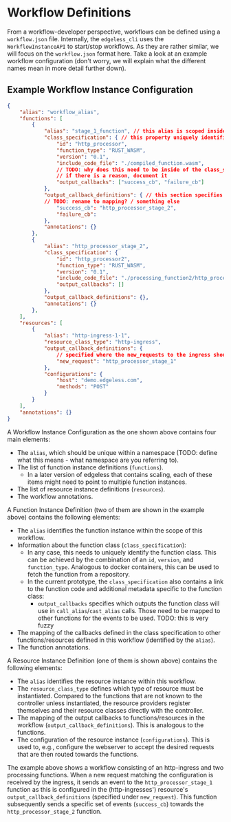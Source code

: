 # Workflow Definitions

From a workflow-developer perspective, workflows can be defined using a
`workflow.json` file. Internally, the `edgeless_cli` uses the
`WorkflowInstanceAPI` to start/stop workflows. As they are rather similar, we
will focus on the `workflow.json` format here. Take a look at an example
workflow configuration (don't worry, we will explain what the different names
mean in more detail further down).

## Example Workflow Instance Configuration
```json
{
    "alias": "workflow_alias",
    "functions": [
        {
            "alias": "stage_1_function", // this alias is scoped inside of this workflow and may be undefined outside of it
            "class_specification": { // this property uniquely identifies a function
                "id": "http_processor",
                "function_type": "RUST_WASM",
                "version": "0.1",
                "include_code_file": "./compiled_function.wasm",
                // TODO: why does this need to be inside of the class_specification? Why can't we move it outside
                // if there is a reason, document it
                "output_callbacks": ["success_cb", "failure_cb"] 
            },
            "output_callback_definitions": { // this section specifies the mapping between 
            // TODO: rename to mapping? / something else
                "success_cb": "http_processor_stage_2",
                "failure_cb":
            },
            "annotations": {}
        },
        {
            "alias": "http_processor_stage_2",
            "class_specification": {
                "id": "http_processor2",
                "function_type": "RUST_WASM",
                "version": "0.1",
                "include_code_file": "./processing_function2/http_processor2.wasm",
                "output_callbacks": []
            },
            "output_callback_definitions": {},
            "annotations": {}
        },
    ],
    "resources": [
        {
            "alias": "http-ingress-1-1",
            "resource_class_type": "http-ingress",
            "output_callback_definitions": {
                // specified where the new_requests to the ingress should go to
                "new_request": "http_processor_stage_1" 
            },
            "configurations": {
                "host": "demo.edgeless.com",
                "methods": "POST"
            }
        }
    ],
    "annotations": {}
}
```

A Workflow Instance Configuration as the one shown above contains four main
elements:

* The `alias`, which should be unique within a namespace (TODO: define what this
  means - what namespace are you referring to).
* The list of function instance definitions (`functions`).
    *   In a later version of edgeless that contains scaling, each of these
        items might need to point to multiple function instances.
* The list of resource instance definitions (`resources`).
* The workflow annotations.


A Function Instance Definition (two of them are shown in the example above)
contains the following elements:

* The `alias` identifies the function instance within the scope of this
  workflow.
* Information about the function class (`class_specification`):
    *   In any case, this needs to uniquely identify the function class. This
        can be achieved by the combination of an `id`, `version`, and
        `function_type`. Analogous to docker containers, this can be used to
        fetch the function from a repository.
    *   In the current prototype, the `class_specification` also contains a link
        to the function code and additional metadata specific to the function
        class:
        * `output_callbacks` specifies which outputs the function class will use
          in `call_alias`/`cast_alias` calls. Those need to be mapped to other
          functions for the events to be used. TODO: this is very fuzzy
* The mapping of the callbacks defined in the class specification to other
  functions/resources defined in this workflow (identified by the `alias`).
* The function annotations.


A Resource Instance Definition (one of them is shown above) contains the
following elements:

* The `alias` identifies the resource instance within this workflow.
* The `resource_class_type` defines which type of resource must be instantiated.
  Compared to the functions that are not known to the controller unless
  instantiated, the resource providers register themselves and their resource
  classes directly with the controller.
* The mapping of the output callbacks to functions/resources in the workflow
  (`output_callback_definitions`). This is analogous to the functions.
* The configuration of the resource instance (`configurations`). This is used
  to, e.g., configure the webserver to accept the desired requests that are then
  routed towards the functions.

The example above shows a workflow consisting of an http-ingress and two
processing functions. When a new request matching the configuration is received
by the ingress, it sends an event to the `http_processor_stage_1` function as
this is configured in the (http-ingresses') resource's
`output_callback_definitions` (specified under `new_request`). This function
subsequently sends a specific set of events (`success_cb`) towards the
`http_processor_stage_2` function.

